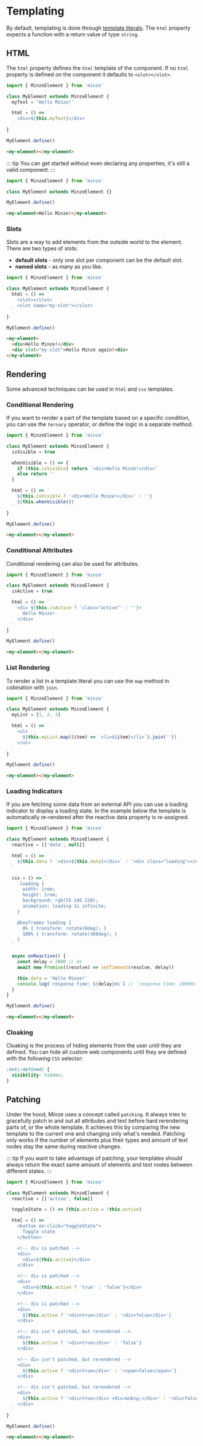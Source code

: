 # Templating

By default, templating is done through [template literals](https://developer.mozilla.org/en-US/docs/Web/JavaScript/Reference/Template_literals). The `html` property expects a function with a return value of type `string`.

## HTML

The `html` property defines the `html` template of the component. If no `html` property is defined on the component it defaults to `<slot></slot>`.

```js
import { MinzeElement } from 'minze'

class MyElement extends MinzeElement {
  myText = 'Hello Minze!'

  html = () => `
    <div>${this.myText}</div>
  `
}

MyElement.define()
```

```html
<my-element></my-element>
```

::: tip
You can get started without even declaring any properties, it's still a valid component.
:::

```js
import { MinzeElement } from 'minze'

class MyElement extends MinzeElement {}

MyElement.define()
```

```html
<my-element>Hello Minze!</my-element>
```

### Slots

Slots are a way to add elements from the outside world to the element. There are two types of slots:

- **default slots** - only one slot per component can be the default slot.
- **named slots** - as many as you like.

```js
import { MinzeElement } from 'minze'

class MyElement extends MinzeElement {
  html = () => `
    <slot></slot>
    <slot name="my-slot"></slot>
  `
}

MyElement.define()
```

```html
<my-element>
  <div>Hello Minze!</div>
  <div slot="my-slot">Hello Minze again!<div>
</my-element>
```

## Rendering

Some advanced techniques can be used in `html` and `css` templates.

### Conditional Rendering

If you want to render a part of the template based on a specific condition, you can use the `ternary` operator, or define the logic in a separate method.

```js
import { MinzeElement } from 'minze'

class MyElement extends MinzeElement {
  isVisible = true

  whenVisible = () => {
    if (this.isVisible) return `<div>Hello Minze!</div>`
    else return ''
  }

  html = () => `
    ${this.isVisible ? '<div>Hello Minze!</div>' : ''}
    ${this.whenVisible()}
  `
}

MyElement.define()
```

```html
<my-element></my-element>
```

### Conditional Attributes

Conditional rendering can also be used for attributes.

```js
import { MinzeElement } from 'minze'

class MyElement extends MinzeElement {
  isActive = true

  html = () => `
    <div ${this.isActive ? 'class="active"' : ''}>
      Hello Minze!
    </div>
  `
}

MyElement.define()
```

```html
<my-element></my-element>
```

### List Rendering

To render a list in a template literal you can use the `map` method in cobination with `join`.

```js
import { MinzeElement } from 'minze'

class MyElement extends MinzeElement {
  myList = [1, 2, 3]

  html = () => `
    <ul>
      ${this.myList.map((item) => `<li>${item}</li>`).join('')}
    </ul>
  `
}

MyElement.define()
```

```html
<my-element></my-element>
```

### Loading Indicators

If you are fetching some data from an external API you can use a loading indicator to display a loading state. In the example below the template is automatically re-rendered after the reactive data property is re-assigned.

```js
import { MinzeElement } from 'minze'

class MyElement extends MinzeElement {
  reactive = [['data', null]]

  html = () => `
    ${this.data ? `<div>${this.data}</div>` : '<div class="loading"></div>'}
  `

  css = () => `
    .loading {
      width: 1rem;
      height: 1rem;
      background: rgb(55 245 220);
      animation: loading 1s infinite;
    }

    @keyframes loading {
      0% { transform: rotate(0deg); }
      100% { transform: rotate(360deg); }
    }
  `

  async onReactive() {
    const delay = 2000 // ms
    await new Promise((resolve) => setTimeout(resolve, delay))

    this.data = 'Hello Minze!'
    console.log(`response time: ${delay}ms`) // 'response time: 2000ms'
  }
}

MyElement.define()
```

```html
<my-element></my-element>
```

### Cloaking

Cloaking is the process of hiding elements from the user until they are defined.
You can hide all custom web components until they are defined with the following `CSS` selector:

```css
:not(:defined) {
  visibility: hidden;
}
```

## Patching

Under the hood, Minze uses a concept called `patching`. It always tries to gracefully patch in and out all attributes and text before hard rerendering parts of, or the whole template. It achieves this by comparing the new template to the current one and changing only what's needed. Patching only works if the number of elements plus their types and amount of text nodes stay the same during reactive changes.

::: tip
If you want to take advantage of patching, your templates should always return the exact same amount of elements and text nodes between different states.
:::

```js
import { MinzeElement } from 'minze'

class MyElement extends MinzeElement {
  reactive = [['active', false]]

  toggleState = () => (this.active = !this.active)

  html = () => `
    <button on:click="toggleState">
      Toggle state
    </button>

    <!-- div is patched -->
    <div>
      <div>${this.active}</div>
    </div>

    <!-- div is patched -->
    <div>
      <div>${this.active ? 'true' : 'false'}</div>
    </div>

    <!-- div is patched -->
    <div>
      ${this.active ? '<div>true</div>' : '<div>false</div>'}
    </div>

    <!-- div isn't patched, but rerendered -->
    <div>
      ${this.active ? '<div>true</div>' : 'false'}
    </div>

    <!-- div isn't patched, but rerendered -->
    <div>
      ${this.active ? '<div>true</div>' : '<span>false</span>'}
    </div>

    <!-- div isn't patched, but rerendered -->
    <div>
      ${this.active ? '<div>true</div> <div>&nbsp;</div>' : '<div>false</div>'}
    </div>
  `
}

MyElement.define()
```

```html
<my-element></my-element>
```
